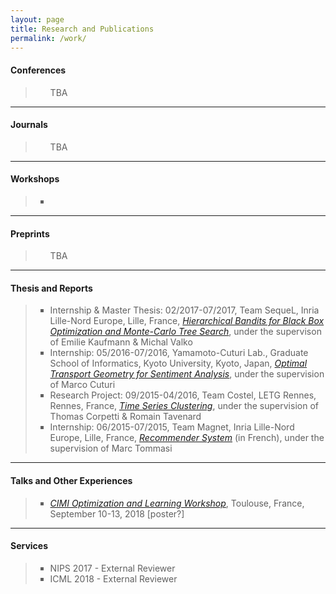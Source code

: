 ```yaml
---
layout: page
title: Research and Publications
permalink: /work/
---
```


<h4><B>Conferences</B></h4>

<blockquote>
<ul style="list-style-type:square">
  TBA
</ul>
</blockquote>

<hr />

<h4><B>Journals</B></h4>

<blockquote>
<ul style="list-style-type:square">
  TBA
</ul>
</blockquote>

<hr />

<h4><B>Workshops</B></h4>

<blockquote>
<ul style="list-style-type:square">
  <li>
    <!--<strong>Xuedong Shang</strong>, Emilie Kaufmann, and Michal Valko: <em><a href="">TBA</a></em>. <a href="https://ewrl.wordpress.com/ewrl14-2018/">EWRL 2018</a>, Lille, France. [poster]-->
  </li>
</ul>
</blockquote>

<hr />

<h4><B>Preprints</B></h4>

<blockquote>
<ul style="list-style-type:square">
  TBA
</ul>
</blockquote>

<hr />

<h4><B>Thesis and Reports</B></h4>

<blockquote>
<ul style="list-style-type:square">
  <li>Internship & Master Thesis: 02/2017-07/2017, Team SequeL, Inria Lille-Nord Europe, Lille, France, <em><a href="/static/documents/bandits.pdf">Hierarchical Bandits for Black Box Optimization and Monte-Carlo Tree Search</a></em>, under the supervison of Emilie Kaufmann & Michal Valko
  </li>

  <li>Internship: 05/2016-07/2016, Yamamoto-Cuturi Lab., Graduate School of Informatics, Kyoto University, Kyoto, Japan, <em><a href="/static/documents/optimal_transport.pdf">Optimal Transport Geometry for Sentiment Analysis</a></em>, under the supervision of Marco Cuturi
  </li>

  <li>Research Project: 09/2015-04/2016, Team Costel, LETG Rennes, Rennes, France, <em><a href="/static/documents/time_series.pdf">Time Series Clustering</a></em>, under the supervision of Thomas Corpetti & Romain Tavenard
  </li>

  <li>Internship: 06/2015-07/2015, Team Magnet, Inria Lille-Nord Europe, Lille, France, <em><a href="/static/documents/recommender.pdf">Recommender System</a></em> (in French), under the supervision of Marc Tommasi
  </li>
</ul>

</blockquote>

<hr />

<h4><B>Talks and Other Experiences</B></h4>

<blockquote>
<ul style="list-style-type:square">
  <li><i><a href="http://www.cimi.univ-toulouse.fr/optimisation/en/workshop-optimization-and-machine-learning/">CIMI Optimization and Learning Workshop</a></i>, Toulouse, France, September 10-13, 2018 [poster?]</li>
</ul>
</blockquote>

<hr />

<h4><B>Services</B></h4>

<blockquote>
<ul style="list-style-type:square">
  <li>NIPS 2017 - External Reviewer</li>
  <li>ICML 2018 - External Reviewer</li>
</ul>
</blockquote>
